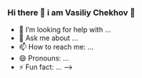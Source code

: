 ### Hi there 👋  i am Vasiliy Chekhov 🦉

<!--
**vbchekhov/vbchekhov** is a ✨ _special_ ✨ repository because its `README.md` (this file) appears on your GitHub profile.

Here are some ideas to get you started:

- 🔭 I’m currently working on LLC VPMAUTO like a IT Chef and Lerbee Copr like a CTO and Co-founder.
- 🌱 I’m currently learning Golang!
<!--- 👯 I’m looking to collaborate on ...-->
- 🤔 I’m looking for help with ...
- 💬 Ask me about ...
- 📫 How to reach me: ...
- 😄 Pronouns: ...
- ⚡ Fun fact: ...
-->
